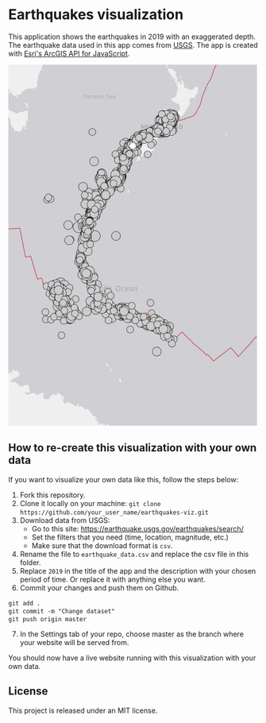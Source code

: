# Earthquakes visualization

This application shows the earthquakes in 2019 with an exaggerated depth. The earthquake data used in this app comes from [USGS](https://earthquake.usgs.gov/earthquakes/search/). The app is created with [Esri's ArcGIS API for JavaScript](https://developers.arcgis.com/javascript).

[![app-screenshot](./new_zealand_screenshot.png)](https://ralucanicola.github.io/earthquakes-viz/)

## How to re-create this visualization with your own data

If you want to visualize your own data like this, follow the steps below:

1. Fork this repository.
2. Clone it locally on your machine:
   `git clone https://github.com/your_user_name/earthquakes-viz.git`
3. Download data from USGS:
   - Go to this site: https://earthquake.usgs.gov/earthquakes/search/
   - Set the filters that you need (time, location, magnitude, etc.)
   - Make sure that the download format is `csv`.
4. Rename the file to `earthquake_data.csv` and replace the csv file in this folder.
5. Replace `2019` in the title of the app and the description with your chosen
   period of time. Or replace it with anything else you want.
6. Commit your changes and push them on Github.

```
git add .
git commit -m "Change dataset"
git push origin master
```

7. In the Settings tab of your repo, choose master as the branch where your website will be served from.

You should now have a live website running with this visualization with your own data.

## License

This project is released under an MIT license.
